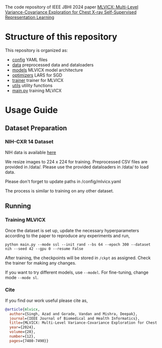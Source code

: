 The code repository of IEEE JBHI 2024 paper [MLVICX: Multi-Level Variance-Covariance Exploration for Chest X-ray Self-Supervised Representation Learning](https://arxiv.org/abs/2403.11504)

# Structure of this repository
This repository is organized as:
- [config](/config/) YAML files
- [data](/data/) preprocessed data and dataloaders
- [models](/models/) MLVICX model architecture
- [optimizers](/optimizers/) LARS for SGD
- [trainer](/trainer/) trainer for MLVICX
- [utils](/utils/) utility functions
- [main.py](/train.py) training MLVICX

# Usage Guide

## Dataset Preparation

### NIH-CXR 14 Dataset

NIH data is available [here]([https://www.dropbox.com/scl/fi/7jrh5ufzxonwj8mswoa5p/kits19.tar.gz?rlkey=gsadmf861vq9wy1h2qni4iyr7&st=9sqc1nlt&dl=0](https://www.kaggle.com/datasets/nih-chest-xrays/data))

We resize images to 224 x 224 for training. Preprocessed CSV files are provided in /data/. Please use the provided dataloaders in /data/ to load data.

Please don't forget to update paths in /config/mlvicx.yaml

The process is similar to training on any other dataset.

## Running
### Training MLVICX
Once the dataset is set up, update the necessary hyperparameters according to the paper to reproduce any experiments and run,

```
python main.py --mode ssl --init rand --bs 64 --epoch 300 --dataset nih --seed 42 --gpu 0 --resume False 
```

After training, the checkpoints will be stored in ```/ckpt``` as assigned. Check the trainer for making any changes. 

If you want to try different models, use ```--model```. For fine-tuning, change mode ```--mode sl```.

### Cite
If you find our work useful please cite as,
```bib
@article{mlvicx,
  author={Singh, Azad and Gorade, Vandan and Mishra, Deepak},
  journal={IEEE Journal of Biomedical and Health Informatics}, 
  title={MLVICX: Multi-Level Variance-Covariance Exploration for Chest X-Ray Self-Supervised Representation Learning}, 
  year={2024},
  volume={28},
  number={12},
  pages={7480-7490}}
```
